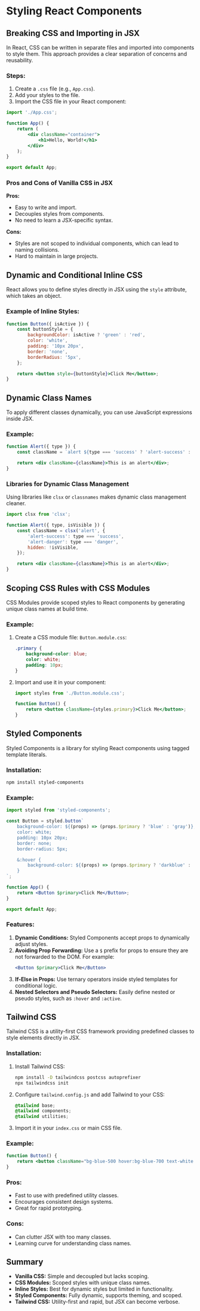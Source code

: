 # Styling React Components

## Breaking CSS and Importing in JSX
In React, CSS can be written in separate files and imported into components to style them. This approach provides a clear separation of concerns and reusability.

### Steps:
1. Create a `.css` file (e.g., `App.css`).
2. Add your styles to the file.
3. Import the CSS file in your React component:

```jsx
import './App.css';

function App() {
    return (
        <div className="container">
            <h1>Hello, World!</h1>
        </div>
    );
}

export default App;
```

### Pros and Cons of Vanilla CSS in JSX
**Pros:**
- Easy to write and import.
- Decouples styles from components.
- No need to learn a JSX-specific syntax.

**Cons:**
- Styles are not scoped to individual components, which can lead to naming collisions.
- Hard to maintain in large projects.

## Dynamic and Conditional Inline CSS
React allows you to define styles directly in JSX using the `style` attribute, which takes an object.

### Example of Inline Styles:
```jsx
function Button({ isActive }) {
    const buttonStyle = {
        backgroundColor: isActive ? 'green' : 'red',
        color: 'white',
        padding: '10px 20px',
        border: 'none',
        borderRadius: '5px',
    };

    return <button style={buttonStyle}>Click Me</button>;
}
```

## Dynamic Class Names
To apply different classes dynamically, you can use JavaScript expressions inside JSX.

### Example:
```jsx
function Alert({ type }) {
    const className = `alert ${type === 'success' ? 'alert-success' : 'alert-danger'}`;

    return <div className={className}>This is an alert</div>;
}
```

### Libraries for Dynamic Class Management
Using libraries like `clsx` or `classnames` makes dynamic class management cleaner.

```jsx
import clsx from 'clsx';

function Alert({ type, isVisible }) {
    const className = clsx('alert', {
        'alert-success': type === 'success',
        'alert-danger': type === 'danger',
        hidden: !isVisible,
    });

    return <div className={className}>This is an alert</div>;
}
```

## Scoping CSS Rules with CSS Modules
CSS Modules provide scoped styles to React components by generating unique class names at build time.

### Example:
1. Create a CSS module file: `Button.module.css`:
   ```css
   .primary {
       background-color: blue;
       color: white;
       padding: 10px;
   }
   ```
2. Import and use it in your component:
   ```jsx
   import styles from './Button.module.css';

   function Button() {
       return <button className={styles.primary}>Click Me</button>;
   }
   ```

## Styled Components
Styled Components is a library for styling React components using tagged template literals.

### Installation:
```bash
npm install styled-components
```

### Example:
```jsx
import styled from 'styled-components';

const Button = styled.button`
    background-color: ${(props) => (props.$primary ? 'blue' : 'gray')};
    color: white;
    padding: 10px 20px;
    border: none;
    border-radius: 5px;

    &:hover {
        background-color: ${(props) => (props.$primary ? 'darkblue' : 'darkgray')};
    }
`;

function App() {
    return <Button $primary>Click Me</Button>;
}

export default App;
```

### Features:
1. **Dynamic Conditions:**
   Styled Components accept props to dynamically adjust styles.
2. **Avoiding Prop Forwarding:**
   Use a `$` prefix for props to ensure they are not forwarded to the DOM. For example:
   ```jsx
   <Button $primary>Click Me</Button>
   ```
3. **If-Else in Props:**
   Use ternary operators inside styled templates for conditional logic.
4. **Nested Selectors and Pseudo Selectors:**
   Easily define nested or pseudo styles, such as `:hover` and `:active`.

## Tailwind CSS
Tailwind CSS is a utility-first CSS framework providing predefined classes to style elements directly in JSX.

### Installation:
1. Install Tailwind CSS:
   ```bash
   npm install -D tailwindcss postcss autoprefixer
   npx tailwindcss init
   ```
2. Configure `tailwind.config.js` and add Tailwind to your CSS:
   ```css
   @tailwind base;
   @tailwind components;
   @tailwind utilities;
   ```
3. Import it in your `index.css` or main CSS file.

### Example:
```jsx
function Button() {
    return <button className="bg-blue-500 hover:bg-blue-700 text-white font-bold py-2 px-4 rounded">Click Me</button>;
}
```

### Pros:
- Fast to use with predefined utility classes.
- Encourages consistent design systems.
- Great for rapid prototyping.

### Cons:
- Can clutter JSX with too many classes.
- Learning curve for understanding class names.

## Summary
- **Vanilla CSS:** Simple and decoupled but lacks scoping.
- **CSS Modules:** Scoped styles with unique class names.
- **Inline Styles:** Best for dynamic styles but limited in functionality.
- **Styled Components:** Fully dynamic, supports theming, and scoped.
- **Tailwind CSS:** Utility-first and rapid, but JSX can become verbose.
